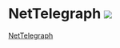 # NetTelegraph <a href="https://teamcity.nesterov.tk/viewType.html?buildTypeId=NetTelegraph_Build&guest=1"><img src="https://teamcity.nesterov.tk/app/rest/builds/buildType:(id:NetTelegraph_Build)/statusIcon">
NetTelegraph
